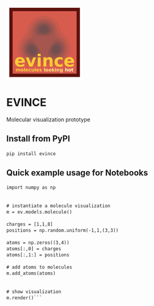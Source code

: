 <img src="graphics/evince_logo.png" width ="200px">

# EVINCE 

Molecular visualization prototype

## Install from PyPI

```pip install evince```

## Quick example usage for Notebooks

```import evince as ev
import numpy as np


# instantiate a molecule visualization
m = ev.models.molecule() 

charges = [1,1,8]
positions = np.random.uniform(-1,1,(3,3))

atoms = np.zeros((3,4))
atoms[:,0] = charges
atoms[:,1:] = positions

# add atoms to molecules
m.add_atoms(atoms)


# show visualization
m.render()```
